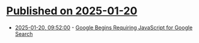 # [Published on 2025-01-20](index.md)

* [2025-01-20, 09:52:00](https://soylentnews.org/article.pl?sid=25/01/19/1419253&from=rss) - [Google Begins Requiring JavaScript for Google Search](https://soylentnews.org/article.pl?sid=25/01/19/1419253&from=rss)
